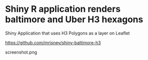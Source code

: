 # Shiny R application renders baltimore and Uber H3 hexagons
Shiny Application that uses H3 Polygons as a layer on Leaflet


https://github.com/mrisney/shiny-baltimore-h3

screenshot.png 
